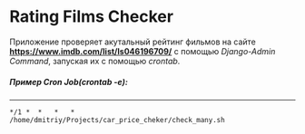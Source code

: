 # Rating Films Checker

Приложение проверяет акутальный рейтинг фильмов на сайте **https://www.imdb.com/list/ls046196709/** с помощью
_Django-Admin Command_, запуская их с помощью
_crontab_.

##### Пример Cron Job(crontab -e):
------

```
*/1 *  *   *   *   /home/dmitriy/Projects/car_price_cheker/check_many.sh
```